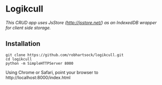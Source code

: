 # Logikcull
###### This CRUD app uses JsStore (http://jsstore.net/) as an IndexedDB wrapper for client side storage.

## Installation
```
git clone https://github.com/robhartsock/logikcull.git
cd logikcull
python -m SimpleHTTPServer 8000
```
Using Chrome or Safari, point your browser to http://localhost:8000/index.html